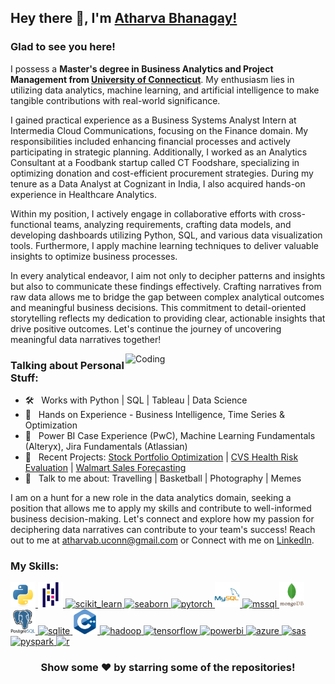 ## Hey there 👋, I'm [Atharva Bhanagay!](https://github.com/Atharva-Bhanagay)

### Glad to see you here! 

I possess a **Master's degree in Business Analytics and Project Management from [University of Connecticut](https://uconn.edu/)**. My enthusiasm lies in utilizing data analytics, machine learning, and artificial intelligence to make tangible contributions with real-world significance.

I gained practical experience as a Business Systems Analyst Intern at Intermedia Cloud Communications, focusing on the Finance domain. My responsibilities included enhancing financial processes and actively participating in strategic planning. Additionally, I worked as an Analytics Consultant at a Foodbank startup called CT Foodshare, specializing in optimizing donation and cost-efficient procurement strategies. During my tenure as a Data Analyst at Cognizant in India, I also acquired hands-on experience in Healthcare Analytics.

Within my position, I actively engage in collaborative efforts with cross-functional teams, analyzing requirements, crafting data models, and developing dashboards utilizing Python, SQL, and various data visualization tools. Furthermore, I apply machine learning techniques to deliver valuable insights to optimize business processes.

In every analytical endeavor, I aim not only to decipher patterns and insights but also to communicate these findings effectively. Crafting narratives from raw data allows me to bridge the gap between complex analytical outcomes and meaningful business decisions. This commitment to detail-oriented storytelling reflects my dedication to providing clear, actionable insights that drive positive outcomes. Let's continue the journey of uncovering meaningful data narratives together!

<img align="right" alt="Coding" width="320" src=https://cdn.dribbble.com/users/1059583/screenshots/4171367/coding-freak.gif>

### Talking about Personal Stuff:

- 🛠 &nbsp; Works with Python | SQL | Tableau | Data Science
- 🚀 &nbsp; Hands on Experience - Business Intelligence, Time Series & Optimization
- 🏅 &nbsp; Power BI Case Experience (PwC), Machine Learning Fundamentals (Alteryx), Jira Fundamentals (Atlassian) 
- 🎯 &nbsp; Recent Projects: [Stock Portfolio Optimization](https://github.com/Atharva-Bhanagay/Portfolio-Optimization-Model) | [CVS Health Risk Evaluation](https://github.com/Atharva-Bhanagay/ISODS-NLP-Risk-Evaluation) | [Walmart Sales Forecasting](https://github.com/Atharva-Bhanagay/Walmart-Sales-Forecasting-Project)
- 👾 &nbsp; Talk to me about: Travelling | Basketball | Photography | Memes

I am on a hunt for a new role in the data analytics domain, seeking a position that allows me to apply my skills and contribute to well-informed business decision-making. Let's connect and explore how my passion for deciphering data narratives can contribute to your team's success! Reach out to me at atharvab.uconn@gmail.com or Connect with me on [LinkedIn](https://www.linkedin.com/in/atharvabhanagay/).

### My Skills:
<p align="left"> <a href="https://www.python.org" target="_blank" rel="noreferrer"> <img src="https://raw.githubusercontent.com/devicons/devicon/master/icons/python/python-original.svg" alt="python" width="40" height="40"/> </a> <a href="https://pandas.pydata.org/" target="_blank" rel="noreferrer"> <img src="https://raw.githubusercontent.com/devicons/devicon/2ae2a900d2f041da66e950e4d48052658d850630/icons/pandas/pandas-original.svg" alt="pandas" width="40" height="40"/> </a> <a href="https://scikit-learn.org/" target="_blank" rel="noreferrer"> <img src="https://upload.wikimedia.org/wikipedia/commons/0/05/Scikit_learn_logo_small.svg" alt="scikit_learn" width="40" height="40"/> </a> <a href="https://seaborn.pydata.org/" target="_blank" rel="noreferrer"> <img src="https://seaborn.pydata.org/_images/logo-mark-lightbg.svg" alt="seaborn" width="40" height="40"/> </a> <a href="https://pytorch.org/" target="_blank" rel="noreferrer"> <img src="https://www.vectorlogo.zone/logos/pytorch/pytorch-icon.svg" alt="pytorch" width="40" height="40"/> </a> <a href="https://www.mysql.com/" target="_blank" rel="noreferrer"> <img src="https://raw.githubusercontent.com/devicons/devicon/master/icons/mysql/mysql-original-wordmark.svg" alt="mysql" width="40" height="40"/> </a> <a href="https://www.microsoft.com/en-us/sql-server" target="_blank" rel="noreferrer"> <img src="https://www.svgrepo.com/show/303229/microsoft-sql-server-logo.svg" alt="mssql" width="40" height="40"/> </a> <a href="https://www.mongodb.com/" target="_blank" rel="noreferrer"> <img src="https://raw.githubusercontent.com/devicons/devicon/master/icons/mongodb/mongodb-original-wordmark.svg" alt="mongodb" width="40" height="40"/> </a> <a href="https://www.postgresql.org" target="_blank" rel="noreferrer"> <img src="https://raw.githubusercontent.com/devicons/devicon/master/icons/postgresql/postgresql-original-wordmark.svg" alt="postgresql" width="40" height="40"/> </a> <a href="https://www.sqlite.org/" target="_blank" rel="noreferrer"> <img src="https://www.vectorlogo.zone/logos/sqlite/sqlite-icon.svg" alt="sqlite" width="40" height="40"/> </a> <a href="https://www.w3schools.com/cpp/" target="_blank" rel="noreferrer"> <img src="https://raw.githubusercontent.com/devicons/devicon/master/icons/cplusplus/cplusplus-original.svg" alt="cplusplus" width="40" height="40"/> </a> <a href="https://hadoop.apache.org/" target="_blank" rel="noreferrer"> <img src="https://www.vectorlogo.zone/logos/apache_hadoop/apache_hadoop-icon.svg" alt="hadoop" width="40" height="40"/> </a> <a href="https://www.tensorflow.org" target="_blank" rel="noreferrer"> <img src="https://www.vectorlogo.zone/logos/tensorflow/tensorflow-icon.svg" alt="tensorflow" width="40" height="40"/> </a> <a href="https://powerbi.microsoft.com" target="_blank" rel="noreferrer"> <img src="https://www.vectorlogo.zone/logos/microsoft_powerbi/microsoft_powerbi-icon.svg" alt="powerbi" width="40" height="40"/> </a> <a href="https://azure.microsoft.com" target="_blank" rel="noreferrer"> <img src="https://www.vectorlogo.zone/logos/microsoft_azure/microsoft_azure-icon.svg" alt="azure" width="40" height="40"/> </a> <a href="https://www.sas.com" target="_blank" rel="noreferrer"> <img src="https://www.vectorlogo.zone/logos/sas/sas-icon.svg" alt="sas" width="40" height="40"/> </a> <a href="https://spark.apache.org/pySpark/" target="_blank" rel="noreferrer"> <img src="https://www.vectorlogo.zone/logos/apache_spark/apache_spark-icon.svg" alt="pyspark" width="40" height="40"/> </a> <a href="https://www.r-project.org" target="_blank" rel="noreferrer"> <img src="https://www.vectorlogo.zone/logos/r-project/r-project-icon.svg" alt="r" width="40" height="40"/> </a> 
</p>

<div align="center">

### Show some ❤️ by starring some of the repositories!

</div>
